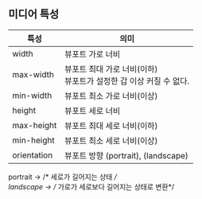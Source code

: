 ## 미디어 특성

| 특성        | 의미                                                                   |
|-------------|------------------------------------------------------------------------|
| width       | 뷰포트 가로 너비                                                       |
| max-width   | 뷰포트 최대 가로 너비(이하) <br> 뷰포트가 설정한 갑 이상 커질 수 없다. |
| min-width   | 뷰포트 최소 가로 너비(이상)                                            |
| height      | 뷰포트 세로 너비                                                       |
| max-height  | 뷰포트 최대 세로 너비(이하)                                            |
| min-height  | 뷰포트 최소 세로 너비(이상)                                            |
| orientation | 뷰포트 방향 (portrait), (landscape)                                    |




portrait -> /* 세로가 길어지는 상태  */ <br>
landscape -> /* 가로가 세로보다 길어지는 상태로 변환*/
